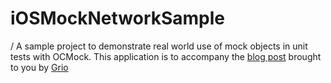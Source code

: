 iOSMockNetworkSample
====================
/
A sample project to demonstrate real world use of mock objects in unit tests with OCMock. This application is to accompany the [blog post](http://blog.grio.com/2013/04/faking-network-calls-for-ios-unit-tests.html) brought to you by [Grio](http://www.grio.com)

